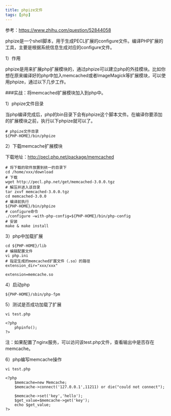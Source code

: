 ```yaml
---
title: phpize文件
tags: [php]
---
```


参考：https://www.zhihu.com/question/52844058

phpize是一个shell脚本，用于生成PECL扩展的configure文件。编译PHP扩展的工具，主要是根据系统信息生成对应的configure文件。

1）作用

phpize是用来扩展php扩展模块的，通过phpize可以建立php的外挂模块。比如你想在原来编译好的php中加入memcached或者ImageMagick等扩展模块，可以使用phpize，通过以下几步工作。

###实战：将memcached扩展模块加入到php中。

1）phpize文件目录

当php编译完成后，php的bin目录下会有phpize这个脚本文件。在编译你要添加的扩展模块之前，执行以下phpize就可以了。

```
# phpize文件目录
${PHP-HOME}/bin/phpize
```

2）下载memcache扩展模块

下载地址：http://pecl.php.net/package/memcached

```
# 将下载的软件放置到统一的目录下
cd /home/xxx/download
# 下载
wget http://pecl.php.net/get/memcached-3.0.0.tgz
# 解压并进入该目录
tar zxvf memcached-3.0.0.tgz
cd memcached-3.0.0
# 编译前执行
${PHP-HOME}/bin/phpize
# configure命令
./configure –with-php-config=${PHP-HOME}/bin/php-config
# 安装
make & make install
```

3）php中加载扩展

```
cd ${PHP-HOME}/lib
# 编辑配置文件
vi php.ini
# 指定生成的memcached扩展文件（.so）的路径
extension_dir="xxx/xxx"

extension=memcache.so
```

4）启动php

```
${PHP-HOME}/sbin/php-fpm
```

5）测试是否成功加载了扩展

```
vi test.php

<?php
    phpinfo();
?>
```

注：如果配置了nginx服务，可以访问该test.php文件，查看输出中是否存在memcache。 

6）php编写memcache操作

```
vi test.php

<?php
    $memcache=new Memcache;
    $memcache->connect('127.0.0.1',11211) or die("could not connect");

    $memcache->set('key','hello');
    $get_value=$memcache->get('key');
    echo $get_value;
?>
```